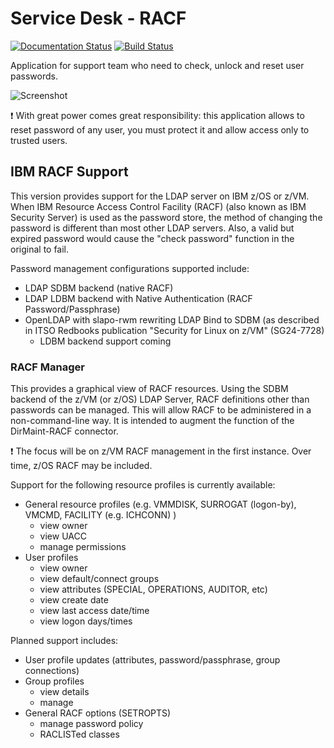 # Service Desk - RACF

[![Documentation Status](https://readthedocs.org/projects/service-desk-racf/badge/?version=latest)](https://service-desk-racf.readthedocs.io/en/latest/?badge=latest)
[![Build Status](https://travis-ci.org/viccross/service-desk-racf.svg?branch=master)](https://travis-ci.org/viccross/service-desk-racf)

Application for support team who need to check, unlock and reset user passwords.

![Screenshot](ltb_sd_screenshot.jpg)

:exclamation: With great power comes great responsibility: this application allows to reset password of any user, you must protect it and allow access only to trusted users.

## IBM RACF Support
This version provides support for the LDAP server on IBM z/OS or z/VM.  When IBM Resource Access Control Facility (RACF) (also known as IBM Security Server) is used as the password store, the method of changing the password is different than most other LDAP servers.  Also, a valid but expired password would cause the "check password" function in the original to fail.

Password management configurations supported include:
- LDAP SDBM backend (native RACF)
- LDAP LDBM backend with Native Authentication (RACF Password/Passphrase)
- OpenLDAP with slapo-rwm rewriting LDAP Bind to SDBM (as described in ITSO Redbooks publication "Security for Linux on z/VM" (SG24-7728)
  - LDBM backend support coming

### RACF Manager
This provides a graphical view of RACF resources.  Using the SDBM backend of the z/VM (or z/OS) LDAP Server, RACF definitions other than passwords can be managed.  This will allow RACF to be administered in a non-command-line way.  It is intended to augment the function of the DirMaint-RACF connector.

:exclamation: The focus will be on z/VM RACF management in the first instance.  Over time, z/OS RACF may be included.

Support for the following resource profiles is currently available:
- General resource profiles (e.g. VMMDISK, SURROGAT (logon-by), VMCMD, FACILITY (e.g. ICHCONN) )
  - view owner
  - view UACC
  - manage permissions
- User profiles
  - view owner
  - view default/connect groups
  - view attributes (SPECIAL, OPERATIONS, AUDITOR, etc)
  - view create date
  - view last access date/time
  - view logon days/times

Planned support includes:
- User profile updates (attributes, password/passphrase, group connections) 
- Group profiles
  - view details
  - manage
- General RACF options (SETROPTS)
  - manage password policy
  - RACLISTed classes
